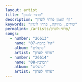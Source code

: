 ```yaml
---
layout: artist
title: "פרחי לונדון"
description: "דף האמן פרחי לונדון"
keywords: "שירים, מוזיקה, פרחי לונדון"
permalink: /artists/פרחי-לונדון/
songs:
  - number: "26613"
    name: "07-קול ברמה"
    album: "סינגלים"
    artist: "פרחי לונדון"
  - number: "26614"
    name: "08-רברבין"
    album: "סינגלים"
    artist: "פרחי לונדון"
---
```

